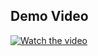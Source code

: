 ## Demo Video

[![Watch the video](https://img.youtube.com/vi/dQw4w9WgXcQ/maxresdefault.jpg)]([https://youtu.be/dQw4w9WgXcQ](https://youtu.be/AfmtV3uzrUo))
